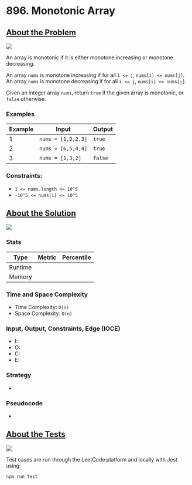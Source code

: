 # 896. Monotonic Array

## <a href='https://leetcode.com/problems/monotonic-array/?envType=daily-question&envId=2023-09-29'>About the Problem</a>

<img src='https://img.shields.io/badge/LeetCode-FFA116.svg?style=for-the-badge&logo=LeetCode&logoColor=white' />

An array is monotonic if it is either monotone increasing or monotone decreasing.

An array `nums` is monotone increasing if for all `i <= j`, `nums[i] <= nums[j]`. An array `nums` is monotone decreasing if for all `i <= j`, `nums[i] >= nums[j]`.

Given an integer array `nums`, return `true` if the given array is monotonic, or `false` otherwise.

### Examples

| Example| Input | Output |
| --- | --- | --- |
| 1 | `nums = [1,2,2,3]` | `true` |
| 2 | `nums = [6,5,4,4]` | `true` |
| 3 | `nums = [1,3,2]` | `false` |

### Constraints:

- `1 <= nums.length <= 10^5`
- `-10^5 <= nums[i] <= 10^5`

## <a href='./isMonotonic.js'>About the Solution</a>

<img src='https://img.shields.io/badge/JavaScript-F7DF1E.svg?style=for-the-badge&logo=JavaScript&logoColor=black' />

<!-- Add Metrics from LeetCode -->
### Stats
| Type | Metric | Percentile |
| --- | --- | --- |
| Runtime |  |  |
| Memory |  |  |

<!-- Change Time and Space Complexity -->
### Time and Space Complexity
  - Time Complexity: `O(n)`
  - Space Complexity: `O(n)`

<!-- Planning -->
### Input, Output, Constraints, Edge (IOCE)

  - I:
  - O:
  - C:
  - E:

### Strategy
-

### Pseudocode
-

## <a href='./isMonotonic.test.js'>About the Tests</a>

<img src='https://img.shields.io/badge/Jest-C21325.svg?style=for-the-badge&logo=Jest&logoColor=white' />

Test cases are run through the LeetCode platform and locally with Jest using:
```
npm run test
```